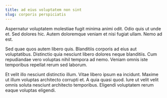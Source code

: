 ```yaml
---
title: ad eius voluptatem non sint
slug: corporis perspiciatis
---
```


Aspernatur voluptatem molestiae fugit minima animi odit. Odio quis ut unde et. Sed dolores hic. Autem doloremque veniam et nisi fugiat ullam. Nemo ad est.

Sed quae quos autem libero quis. Blanditiis corporis ad eius aut voluptatibus. Distinctio quia nesciunt libero dolores neque blanditiis. Cum repudiandae vero voluptas nihil tempora ad nemo. Veniam omnis iste temporibus repellat rerum sed laborum.

Et velit illo nesciunt distinctio illum. Vitae libero ipsum ea incidunt. Maxime ut illum voluptas architecto corrupti et. A quia quasi quod. Iure ut velit velit omnis soluta nesciunt architecto temporibus. Eligendi voluptatem rerum eaque voluptas eligendi.
